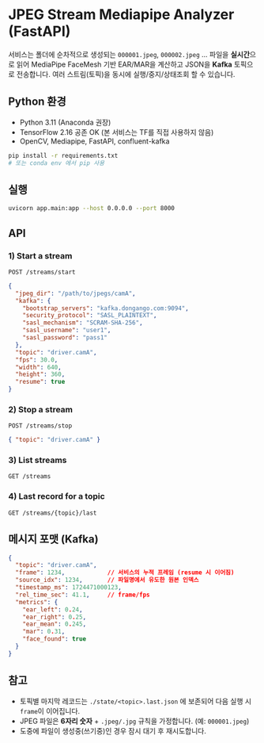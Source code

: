 
# JPEG Stream Mediapipe Analyzer (FastAPI)

서비스는 폴더에 순차적으로 생성되는 `000001.jpeg`, `000002.jpeg` ... 파일을 **실시간**으로 읽어
MediaPipe FaceMesh 기반 EAR/MAR을 계산하고 JSON을 **Kafka** 토픽으로 전송합니다.
여러 스트림(토픽)을 동시에 실행/중지/상태조회 할 수 있습니다.

## Python 환경
- Python 3.11 (Anaconda 권장)
- TensorFlow 2.16 공존 OK (본 서비스는 TF를 직접 사용하지 않음)
- OpenCV, Mediapipe, FastAPI, confluent-kafka

```bash
pip install -r requirements.txt
# 또는 conda env 에서 pip 사용
```

## 실행
```bash
uvicorn app.main:app --host 0.0.0.0 --port 8000
```

## API

### 1) Start a stream
`POST /streams/start`

```json
{
  "jpeg_dir": "/path/to/jpegs/camA",
  "kafka": {
    "bootstrap_servers": "kafka.dongango.com:9094",
    "security_protocol": "SASL_PLAINTEXT",
    "sasl_mechanism": "SCRAM-SHA-256",
    "sasl_username": "user1",
    "sasl_password": "pass1"
  },
  "topic": "driver.camA",
  "fps": 30.0,
  "width": 640,
  "height": 360,
  "resume": true
}
```

### 2) Stop a stream
`POST /streams/stop`
```json
{ "topic": "driver.camA" }
```

### 3) List streams
`GET /streams`

### 4) Last record for a topic
`GET /streams/{topic}/last`

## 메시지 포맷 (Kafka)
```json
{
  "topic": "driver.camA",
  "frame": 1234,            // 서비스의 누적 프레임 (resume 시 이어짐)
  "source_idx": 1234,       // 파일명에서 유도한 원본 인덱스
  "timestamp_ms": 1724471000123,
  "rel_time_sec": 41.1,     // frame/fps
  "metrics": {
    "ear_left": 0.24,
    "ear_right": 0.25,
    "ear_mean": 0.245,
    "mar": 0.31,
    "face_found": true
  }
}
```

## 참고
- 토픽별 마지막 레코드는 `./state/<topic>.last.json` 에 보존되어 다음 실행 시 `frame`이 이어집니다.
- JPEG 파일은 **6자리 숫자** + `.jpeg/.jpg` 규칙을 가정합니다. (예: `000001.jpeg`)
- 도중에 파일이 생성중(쓰기중)인 경우 잠시 대기 후 재시도합니다.
```
